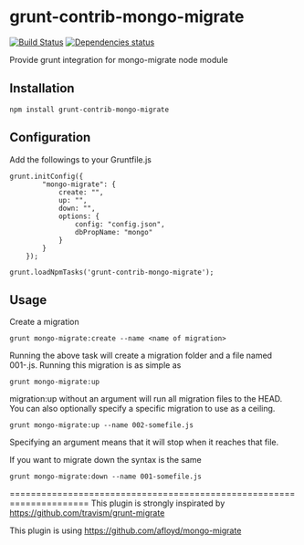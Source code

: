 grunt-contrib-mongo-migrate
==========================
[![Build Status](https://travis-ci.org/olaurendeau/grunt-contrib-mongo-migrate.svg?branch=v1.0.1)](https://travis-ci.org/olaurendeau/grunt-contrib-mongo-migrate) [![Dependencies status](https://david-dm.org/olaurendeau/grunt-contrib-mongo-migrate.png)](https://david-dm.org/olaurendeau/grunt-contrib-mongo-migrate.png)

Provide grunt integration for mongo-migrate node module

Installation
------------

```
npm install grunt-contrib-mongo-migrate
```

Configuration
------------

Add the followings to your Gruntfile.js
```
grunt.initConfig({
        "mongo-migrate": {
            create: "",
            up: "",
            down: "",
            options: {
                config: "config.json",
                dbPropName: "mongo"
            }
        }
    });
```

```
grunt.loadNpmTasks('grunt-contrib-mongo-migrate');
```

Usage
-----

Create a migration

```
grunt mongo-migrate:create --name <name of migration>
```

Running the above task will create a migration folder and a file named 001-<name of migration>.js. Running this migration
is as simple as
```
grunt mongo-migrate:up
```

migration:up without an argument will run all migration files to the HEAD. You can also optionally specify a specific
migration to use as a ceiling.
```
grunt mongo-migrate:up --name 002-somefile.js
```

Specifying an argument means that it will stop when it reaches that file.

If you want to migrate down the syntax is the same
```
grunt mongo-migrate:down --name 001-somefile.js
```


=====================================================================
This plugin is strongly inspirated by https://github.com/travism/grunt-migrate

This plugin is using https://github.com/afloyd/mongo-migrate